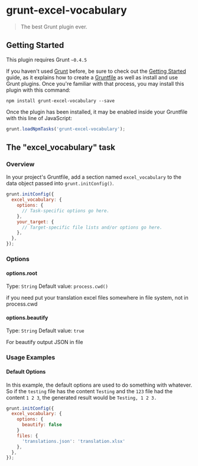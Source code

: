 # grunt-excel-vocabulary

> The best Grunt plugin ever.

## Getting Started
This plugin requires Grunt `~0.4.5`

If you haven't used [Grunt](http://gruntjs.com/) before, be sure to check out the [Getting Started](http://gruntjs.com/getting-started) guide, as it explains how to create a [Gruntfile](http://gruntjs.com/sample-gruntfile) as well as install and use Grunt plugins. Once you're familiar with that process, you may install this plugin with this command:

```shell
npm install grunt-excel-vocabulary --save
```

Once the plugin has been installed, it may be enabled inside your Gruntfile with this line of JavaScript:

```js
grunt.loadNpmTasks('grunt-excel-vocabulary');
```

## The "excel_vocabulary" task

### Overview
In your project's Gruntfile, add a section named `excel_vocabulary` to the data object passed into `grunt.initConfig()`.

```js
grunt.initConfig({
  excel_vocabulary: {
    options: {
      // Task-specific options go here.
    },
    your_target: {
      // Target-specific file lists and/or options go here.
    },
  },
});
```

### Options

#### options.root
Type: `String`
Default value: `process.cwd()`

if you need put your translation excel files somewhere in file system, not in process.cwd

#### options.beautify
Type: `String`
Default value: `true`

For beautify output JSON in file

### Usage Examples

#### Default Options
In this example, the default options are used to do something with whatever. So if the `testing` file has the content `Testing` and the `123` file had the content `1 2 3`, the generated result would be `Testing, 1 2 3.`

```js
grunt.initConfig({
  excel_vocabulary: {
    options: {
      beautify: false
    }
    files: {
      'translations.json': 'translation.xlsx'
    },
  },
});
```
